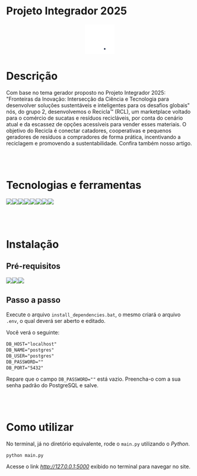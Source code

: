# Projeto Integrador 2025

<p align="center">
    <img src="./assets/images/recycle.gif" width="80px">

</p>



# **Descrição**
Com base no tema gerador proposto no Projeto Integrador 2025: "Fronteiras da Inovação: Intersecção da Ciência e Tecnologia para desenvolver soluções sustentáveis e inteligentes para os desafios globais" nós, do grupo 2, desenvolvemos o Recicla™ (RCL), um marketplace voltado para o comércio de sucatas e resíduos recicláveis, por conta do cenário atual e da escassez de opções acessíveis para vender esses materiais. O objetivo do Recicla é conectar catadores, cooperativas e pequenos geradores de resíduos a compradores de forma prática, incentivando a reciclagem e promovendo a sustentabilidade.
Confira também nosso artigo.

<br><br>

# **Tecnologias e ferramentas**
<img src="https://img.shields.io/badge/Windows-0078D6?style=for-the-badge&logo=windows&logoColor=white"><img src="https://img.shields.io/badge/Figma-333230?style=for-the-badge&logo=figma&logoColor=red"><img src="https://img.shields.io/badge/HTML5-E34F26?style=for-the-badge&logo=html5&logoColor=white"><img src="https://img.shields.io/badge/CSS3-1572B6?style=for-the-badge&logo=css&logoColor=white"><img src="https://img.shields.io/badge/JavaScript-333230?style=for-the-badge&logo=javascript&logoColor=F7DF1E"><img src="https://img.shields.io/badge/Python-3670A0?style=for-the-badge&logo=python&logoColor=ffdd54"><img src="https://img.shields.io/badge/LaTeX-008080?style=for-the-badge&logo=latex&logoColor=white"><img src="https://img.shields.io/badge/Flask-000000?style=for-the-badge&logo=flask&logoColor=white">

<br><br>

# **Instalação**
## **Pré-requisitos**

<img src="https://img.shields.io/badge/Python-3.13%20+-blue?logo=python&logoColor=white"><img src="https://img.shields.io/badge/PiP-23.2.1%20+-blue?logo=pypi&logoColor=white"><img src="https://img.shields.io/badge/PSQL-17.5%20+-blue?logo=postgresql&logoColor=white">


## **Passo a passo**

Execute o arquivo `install_dependencies.bat`, o mesmo criará o arquivo `.env`, o qual deverá ser aberto e editado.

Você verá o seguinte:
```
DB_HOST="localhost"
DB_NAME="postgres"
DB_USER="postgres"
DB_PASSWORD=""
DB_PORT="5432"
```
Repare que o campo `DB_PASSWORD=""` está vazio. Preencha-o com a sua senha padrão do PostgreSQL e salve.

<br><br>
# Como utilizar
No terminal, já no diretório equivalente, rode o `main.py` utilizando o _Python_.
```
python main.py
```
Acesse o link _http://127.0.0.1:5000_ exibido no terminal para navegar no site.